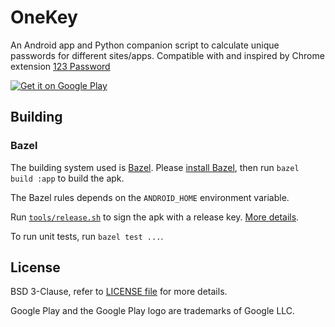 # OneKey

An Android app and Python companion script to calculate unique passwords
for different sites/apps. Compatible with and inspired by Chrome
extension [123 Password](https://chrome.google.com/webstore/detail/pahmlghhaoabdlhnkmmjbkcmdamjccjj)

[![Get it on Google Play](https://play.google.com/intl/en_us/badges/static/images/badges/en_badge_web_generic.png)](https://play.google.com/store/apps/details?id=com.yhsif.onepwd)

## Building

### Bazel

The building system used is [Bazel](https://bazel.build).
Please [install Bazel](https://bazel.build/docs/install.html),
then run `bazel build :app`
to build the apk.

The Bazel rules depends on the `ANDROID_HOME` environment variable.

Run [`tools/release.sh`](tools/release.sh) to sign the apk with a release key.
[More details](https://developer.android.com/studio/publish/app-signing.html#signing-manually).

To run unit tests, run `bazel test ...`.

## License

BSD 3-Clause, refer to [LICENSE file](LICENSE) for more details.

Google Play and the Google Play logo are trademarks of Google LLC.
